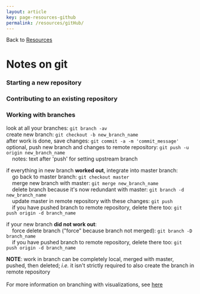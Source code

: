 ```yaml
---
layout: article
key: page-resources-github
permalink: /resources/gitHub/
---
```


Back to [Resources](/resources/)

# Notes on git

### Starting a new repository
### Contributing to an existing repository
### Working with branches

look at all your branches: `git branch -av`
<br>
create new branch: `git checkout -b new_branch_name`
<br>
after work is done, save changes: `git commit -a -m 'commit_message'`
<br>
optional, push new branch and changes to remote repository: `git push -u origin new_branch_name`
<br>
&nbsp;&nbsp;&nbsp;&nbsp;notes: text after 'push' for setting upstream branch  

if everything in new branch **worked out**, integrate into master branch:
<br>
&nbsp;&nbsp;&nbsp;&nbsp;go back to master branch: `git checkout master`
<br>
&nbsp;&nbsp;&nbsp;&nbsp;merge new branch with master: `git merge new_branch_name`
<br>
&nbsp;&nbsp;&nbsp;&nbsp;delete branch because it's now redundant with master: `git branch -d new_branch_name`
<br>
&nbsp;&nbsp;&nbsp;&nbsp;update master in remote repository with these changes: `git push`
<br>
&nbsp;&nbsp;&nbsp;&nbsp;if you have pushed branch to remote repository, delete there too: `git push origin -d branch_name`

if your new branch **did not work out**: 
<br>
&nbsp;&nbsp;&nbsp;&nbsp;force delete branch ("force" because branch not merged): `git branch -D branch_name`
<br>
&nbsp;&nbsp;&nbsp;&nbsp;if you have pushed branch to remote repository, delete there too: `git push origin -d branch_name`

**NOTE**: work in branch can be completely local, merged with master, pushed, then deleted; *i.e.* it isn't strictly required to also create the branch in remote repository
<br>
<br>
For more information on branching with visualizations, see [here](https://git-scm.com/book/en/v2/Git-Branching-Basic-Branching-and-Merging)

